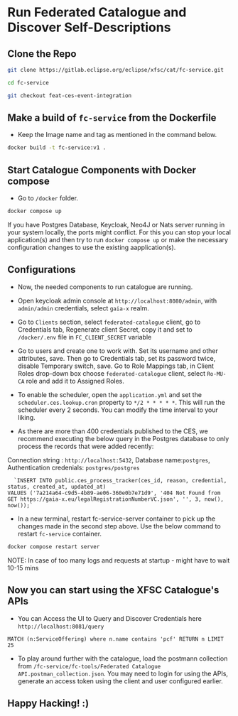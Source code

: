# Run Federated Catalogue and Discover Self-Descriptions

## Clone the Repo

```sh
git clone https://gitlab.eclipse.org/eclipse/xfsc/cat/fc-service.git
```

```sh
cd fc-service
```

```sh
git checkout feat-ces-event-integration
```

## Make a build of `fc-service` from the Dockerfile

-   Keep the Image name and tag as mentioned in the command below.

```sh
docker build -t fc-service:v1 .
```

## Start Catalogue Components with Docker compose

-   Go to `/docker` folder.

```sh
docker compose up
```

If you have Postgres Database, Keycloak, Neo4J or Nats server running in your system locally, the ports might conflict. For this you can stop your local application(s) and then try to run `docker compose up` or make the necessary configuration changes to use the existing aapplication(s).

## Configurations

-   Now, the needed components to run catalogue are running.

-   Open keycloak admin console at `http://localhost:8080/admin`, with `admin/admin` credentials, select `gaia-x` realm.

-   Go to `Clients` section, select `federated-catalogue` client, go to Credentials tab, Regenerate client Secret, copy it and set to `/docker/.env` file in `FC_CLIENT_SECRET` variable

-   Go to users and create one to work with. Set its username and other attributes, save. Then go to Credentials tab, set its password twice, disable Temporary switch, save. Go to Role Mappings tab, in Client Roles drop-down box choose `federated-catalogue` client, select `Ro-MU-CA` role and add it to Assigned Roles.

-   To enable the scheduler, open the `application.yml` and set the `scheduler.ces.lookup.cron` property to `*/2 * * * * *`. This will run the scheduler every 2 seconds. You can modify the time interval to your liking.

-   As there are more than 400 credentials published to the CES, we recommend executing the below query in the Postgres database to only process the records that were added recently:

  Connection string : `http://localhost:5432`, Database name:`postgres`, Authentication credenials: `postgres/postgres`

      `INSERT INTO public.ces_process_tracker(ces_id, reason, credential, status, created_at, updated_at)
	VALUES ('7a214a64-c9d5-4b89-ae06-360e0b7e71d9', '404 Not Found from GET https://gaia-x.eu/legalRegistrationNumberVC.json', '', 3, now(), now());`

-   In a new terminal, restart fc-service-server container to pick up the changes made in the second step above. Use the below command to restart `fc-service` container.

```sh
docker compose restart server
```

NOTE: In case of too many logs and requests at startup - might have to wait 10-15 mins

## Now you can start using the XFSC Catalogue's APIs

-   You can Access the UI to Query and Discover Credentials here `http://localhost:8081/query`

```
MATCH (n:ServiceOffering) where n.name contains 'pcf' RETURN n LIMIT 25
```

-   To play around further with the catalogue, load the postmann collection from `/fc-service/fc-tools/Federated Catalogue API.postman_collection.json`. You may need to login for using the APIs, generate an access token using the client and user configured earlier.

## Happy Hacking! :)  
